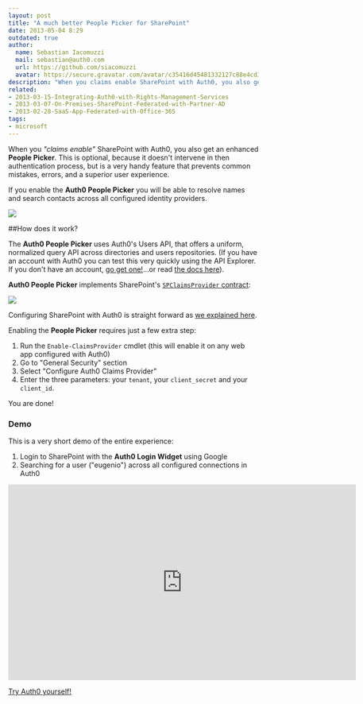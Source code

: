 ```yaml
---
layout: post
title: "A much better People Picker for SharePoint"
date: 2013-05-04 8:29
outdated: true
author:
  name: Sebastian Iacomuzzi
  mail: sebastian@auth0.com
  url: https://github.com/siacomuzzi
  avatar: https://secure.gravatar.com/avatar/c35416d45481332127c88e4cd355555f?s=400&d=https://a248.e.akamai.net/assets.github.com%2Fimages%2Fgravatars%2Fgravatar-user-420.png
description: "When you claims enable SharePoint with Auth0, you also get an enhanced People Picker. This is optional, because it doesn't intervene in the authentication process"
related:
- 2013-03-15-Integrating-Auth0-with-Rights-Management-Services
- 2013-03-07-On-Premises-SharePoint-Federated-with-Partner-AD
- 2013-02-28-SaaS-App-Federated-with-Office-365
tags:
- microsoft
---
```



When you _"claims enable"_ SharePoint with Auth0, you also get an enhanced __People Picker__. This is optional, because it doesn't intervene in then authentication process, but is a very handy feature that prevents common mistakes, errors, and a superior user experience.

If you enable the __Auth0 People Picker__ you will be able to resolve names and search contacts across all configured identity providers.

![](https://s3.amazonaws.com/blog.auth0.com/img/sp-people-picker.png)

<!-- more -->

##How does it work?

The __Auth0 People Picker__ uses Auth0's Users API, that offers a uniform, normalized query API across directories and users repositories. (If you have an account with Auth0 you can test this very quickly using the API Explorer. If you don't have an account, [go get one!](https://auth0.com)...or read [the docs here](https://docs.auth0.com/api-reference)).

__Auth0 People Picker__ implements SharePoint's [`SPClaimsProvider` contract](http://msdn.microsoft.com/en-us/library/microsoft.sharepoint.administration.claims.spclaimprovider(v=office.14).aspx):

![](https://s3.amazonaws.com/blog.auth0.com/img/sp-auth0-architecture.png)

Configuring SharePoint with Auth0 is straight forward as [we explained here](http://blog.auth0.com/2013/03/27/Automating-SharePoint-Federation-Setup-With-Auth0/).

Enabling the __People Picker__ requires just a few extra step:

1. Run the `Enable-ClaimsProvider` cmdlet (this will enable it on any web app configured with Auth0)
2. Go to "General Security" section
3. Select "Configure Auth0 Claims Provider"
4. Enter the three parameters: your `tenant`, your `client_secret` and your `client_id`.

You are done!

### Demo

This is a very short demo of the entire experience:

1. Login to SharePoint with the __Auth0 Login Widget__ using Google
2. Searching for a user ("eugenio") across all configured connections in Auth0

<iframe width="700" height="394" src="https://www.youtube.com/embed/NP-7wei3e8Q?rel=0" frameborder="0" allowfullscreen></iframe>

[Try Auth0 yourself!](https://auth0.com)

